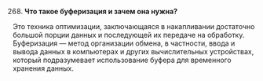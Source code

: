 268. **Что такое буферизация и зачем она нужна?**

Это техника оптимизации, заключающаяся в накапливании достаточно большой порции данных и последующей их передаче на обработку.
Буферизация — метод организации обмена, в частности, ввода и вывода данных в компьютерах и других вычислительных устройствах, который подразумевает использование буфера для временного хранения данных.

